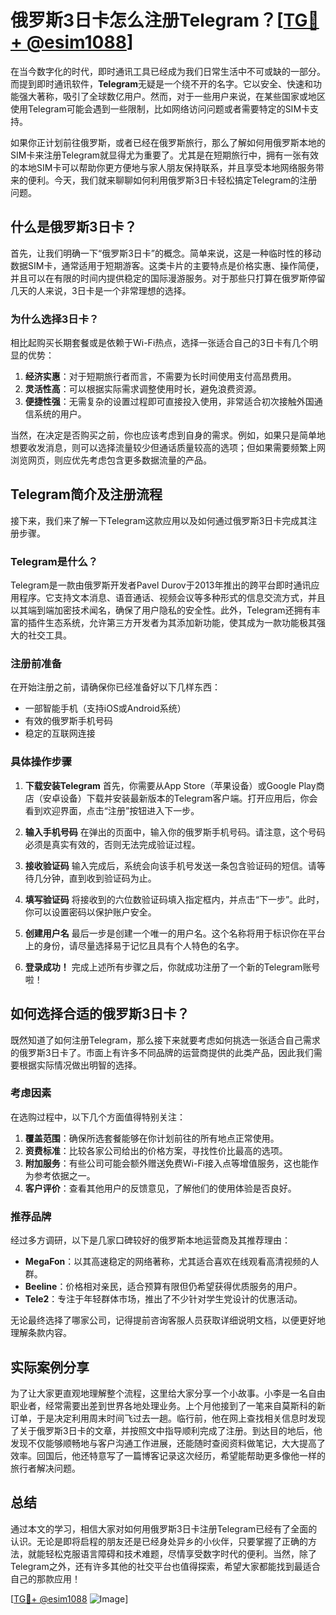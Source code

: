 # 俄罗斯3日卡怎么注册Telegram？[[TG💪+ @esim1088](https://t.me/s/esim1088)]

在当今数字化的时代，即时通讯工具已经成为我们日常生活中不可或缺的一部分。而提到即时通讯软件，**Telegram**无疑是一个绕不开的名字。它以安全、快速和功能强大著称，吸引了全球数亿用户。然而，对于一些用户来说，在某些国家或地区使用Telegram可能会遇到一些限制，比如网络访问问题或者需要特定的SIM卡支持。

如果你正计划前往俄罗斯，或者已经在俄罗斯旅行，那么了解如何用俄罗斯本地的SIM卡来注册Telegram就显得尤为重要了。尤其是在短期旅行中，拥有一张有效的本地SIM卡可以帮助你更方便地与家人朋友保持联系，并且享受本地网络服务带来的便利。今天，我们就来聊聊如何利用俄罗斯3日卡轻松搞定Telegram的注册问题。

## 什么是俄罗斯3日卡？

首先，让我们明确一下“俄罗斯3日卡”的概念。简单来说，这是一种临时性的移动数据SIM卡，通常适用于短期游客。这类卡片的主要特点是价格实惠、操作简便，并且可以在有限的时间内提供稳定的国际漫游服务。对于那些只打算在俄罗斯停留几天的人来说，3日卡是一个非常理想的选择。

### 为什么选择3日卡？

相比起购买长期套餐或是依赖于Wi-Fi热点，选择一张适合自己的3日卡有几个明显的优势：

1. **经济实惠**：对于短期旅行者而言，不需要为长时间使用支付高昂费用。
2. **灵活性高**：可以根据实际需求调整使用时长，避免浪费资源。
3. **便捷性强**：无需复杂的设置过程即可直接投入使用，非常适合初次接触外国通信系统的用户。

当然，在决定是否购买之前，你也应该考虑到自身的需求。例如，如果只是简单地想要收发消息，则可以选择流量较少但通话质量较高的选项；但如果需要频繁上网浏览网页，则应优先考虑包含更多数据流量的产品。

## Telegram简介及注册流程

接下来，我们来了解一下Telegram这款应用以及如何通过俄罗斯3日卡完成其注册步骤。

### Telegram是什么？

Telegram是一款由俄罗斯开发者Pavel Durov于2013年推出的跨平台即时通讯应用程序。它支持文本消息、语音通话、视频会议等多种形式的信息交流方式，并且以其端到端加密技术闻名，确保了用户隐私的安全性。此外，Telegram还拥有丰富的插件生态系统，允许第三方开发者为其添加新功能，使其成为一款功能极其强大的社交工具。

### 注册前准备

在开始注册之前，请确保你已经准备好以下几样东西：
- 一部智能手机（支持iOS或Android系统）
- 有效的俄罗斯手机号码
- 稳定的互联网连接

### 具体操作步骤

1. **下载安装Telegram**
   首先，你需要从App Store（苹果设备）或Google Play商店（安卓设备）下载并安装最新版本的Telegram客户端。打开应用后，你会看到欢迎界面，点击“注册”按钮进入下一步。

2. **输入手机号码**
   在弹出的页面中，输入你的俄罗斯手机号码。请注意，这个号码必须是真实有效的，否则无法完成验证过程。

3. **接收验证码**
   输入完成后，系统会向该手机号发送一条包含验证码的短信。请等待几分钟，直到收到验证码为止。

4. **填写验证码**
   将接收到的六位数验证码填入指定框内，并点击“下一步”。此时，你可以设置密码以保护账户安全。

5. **创建用户名**
   最后一步是创建一个唯一的用户名。这个名称将用于标识你在平台上的身份，请尽量选择易于记忆且具有个人特色的名字。

6. **登录成功！**
   完成上述所有步骤之后，你就成功注册了一个新的Telegram账号啦！

## 如何选择合适的俄罗斯3日卡？

既然知道了如何注册Telegram，那么接下来就要考虑如何挑选一张适合自己需求的俄罗斯3日卡了。市面上有许多不同品牌的运营商提供的此类产品，因此我们需要根据实际情况做出明智的选择。

### 考虑因素

在选购过程中，以下几个方面值得特别关注：

1. **覆盖范围**：确保所选套餐能够在你计划前往的所有地点正常使用。
2. **资费标准**：比较各家公司给出的价格方案，寻找性价比最高的选项。
3. **附加服务**：有些公司可能会额外赠送免费Wi-Fi接入点等增值服务，这也能作为参考依据之一。
4. **客户评价**：查看其他用户的反馈意见，了解他们的使用体验是否良好。

### 推荐品牌

经过多方调研，以下是几家口碑较好的俄罗斯本地运营商及其推荐理由：

- **MegaFon**：以其高速稳定的网络著称，尤其适合喜欢在线观看高清视频的人群。
- **Beeline**：价格相对亲民，适合预算有限但仍希望获得优质服务的用户。
- **Tele2**：专注于年轻群体市场，推出了不少针对学生党设计的优惠活动。

无论最终选择了哪家公司，记得提前咨询客服人员获取详细说明文档，以便更好地理解条款内容。

## 实际案例分享

为了让大家更直观地理解整个流程，这里给大家分享一个小故事。小李是一名自由职业者，经常需要出差到世界各地处理业务。上个月他接到了一笔来自莫斯科的新订单，于是决定利用周末时间飞过去一趟。临行前，他在网上查找相关信息时发现了关于俄罗斯3日卡的文章，并按照文中指导顺利完成了注册。到达目的地后，他发现不仅能够顺畅地与客户沟通工作进展，还能随时查阅资料做笔记，大大提高了效率。回国后，他还特意写了一篇博客记录这次经历，希望能帮助更多像他一样的旅行者解决问题。

## 总结

通过本文的学习，相信大家对如何用俄罗斯3日卡注册Telegram已经有了全面的认识。无论是即将启程的朋友还是已经身处异乡的小伙伴，只要掌握了正确的方法，就能轻松克服语言障碍和技术难题，尽情享受数字时代的便利。当然，除了Telegram之外，还有许多其他的社交平台也值得探索，希望大家都能找到最适合自己的那款应用！

[[TG💪+ @esim1088](https://t.me/s/esim1088) ![Image](https://i.postimg.cc/4NQfJmqS/Snipaste-2025-05-13-00-14-12.png)]